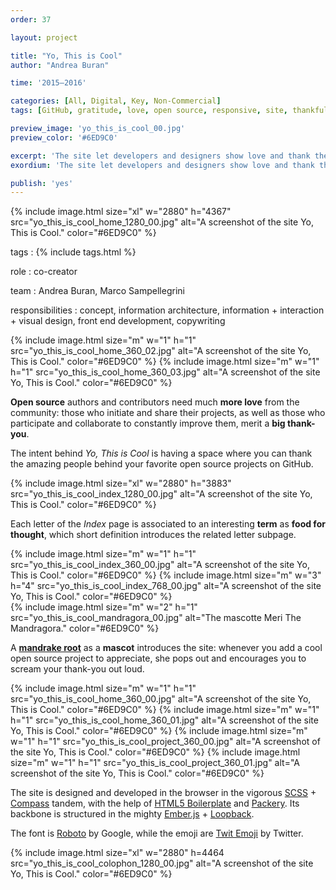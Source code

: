 ```yaml
---
order: 37

layout: project

title: "Yo, This is Cool"
author: "Andrea Buran"

time: '2015–2016'

categories: [All, Digital, Key, Non-Commercial]
tags: [GitHub, gratitude, love, open source, responsive, site, thankfullness]

preview_image: 'yo_this_is_cool_00.jpg'
preview_color: '#6ED9C0'

excerpt: 'The site let developers and designers show love and thank the people behind their favorite open source projects on GitHub.'
exordium: 'The site let developers and designers show love and thank the people behind their favorite open source projects on GitHub.'

publish: 'yes'
---
```


<div class="figures">
    {% include image.html 
        size="xl" 
        w="2880" h="4367" 
        src="yo_this_is_cool_home_1280_00.jpg" 
        alt="A screenshot of the site Yo, This is Cool." 
        color="#6ED9C0" 
    %}
</div>

tags
: {% include tags.html %}

role
: co-creator

team
: Andrea Buran, Marco Sampellegrini

responsibilities
: concept, information architecture, information + interaction + visual design, front end development, copywriting

<div class="figures">
    {% include image.html 
        size="m" 
        w="1" h="1" 
        src="yo_this_is_cool_home_360_02.jpg" 
        alt="A screenshot of the site Yo, This is Cool." 
        color="#6ED9C0" 
    %}
    {% include image.html 
        size="m" 
        w="1" h="1" 
        src="yo_this_is_cool_home_360_03.jpg" 
        alt="A screenshot of the site Yo, This is Cool." 
        color="#6ED9C0" 
    %}
</div>

**Open source** authors and contributors need much **more love** from the community: those who initiate and share their projects, as well as those who participate and collaborate to constantly improve them, merit a **big thank-you**.

The intent behind *Yo, This is Cool* is having a space where you can thank the amazing people behind your favorite open source projects on GitHub.

<div class="figures">
    {% include image.html 
        size="xl" 
        w="2880" h="3883" 
        src="yo_this_is_cool_index_1280_00.jpg" 
        alt="A screenshot of the site Yo, This is Cool." 
        color="#6ED9C0" 
    %}
</div>

Each letter of the *Index* page is associated to an interesting **term** as **food for thought**, which short definition introduces the related letter subpage.

<div class="figures">
    {% include image.html 
        size="m" 
        w="1" h="1" 
        src="yo_this_is_cool_index_360_00.jpg" 
        alt="A screenshot of the site Yo, This is Cool." 
        color="#6ED9C0" 
    %}
    {% include image.html 
        size="m" 
        w="3" h="4" 
        src="yo_this_is_cool_index_768_00.jpg" 
        alt="A screenshot of the site Yo, This is Cool." 
        color="#6ED9C0" 
    %}
</div>

<div class="figures">
    {% include image.html 
        size="m" 
        w="2" h="1" 
        src="yo_this_is_cool_mandragora_00.jpg" 
        alt="The mascotte Meri The Mandragora." 
        color="#6ED9C0" 
    %}
</div>

A **[mandrake root](https://en.wikipedia.org/wiki/Mandrake "Mandrake on Wikipedia")** as a **mascot** introduces the site: whenever you add a cool open source project to appreciate, she pops out and encourages you to scream your thank-you out loud.

<div class="figures">
    {% include image.html 
        size="m" 
        w="1" h="1" 
        src="yo_this_is_cool_home_360_00.jpg" 
        alt="A screenshot of the site Yo, This is Cool." 
        color="#6ED9C0" 
    %}
    {% include image.html 
        size="m" 
        w="1" h="1" 
        src="yo_this_is_cool_home_360_01.jpg" 
        alt="A screenshot of the site Yo, This is Cool." 
        color="#6ED9C0" 
    %}
    {% include image.html 
        size="m" 
        w="1" h="1" 
        src="yo_this_is_cool_project_360_00.jpg" 
        alt="A screenshot of the site Yo, This is Cool." 
        color="#6ED9C0" 
    %}
    {% include image.html 
        size="m" 
        w="1" h="1" 
        src="yo_this_is_cool_project_360_01.jpg" 
        alt="A screenshot of the site Yo, This is Cool." 
        color="#6ED9C0" 
    %}
</div>

The site is designed and developed in the browser in the vigorous [SCSS](http://sass-lang.com/ "SASS") + [Compass](http://compass-style.org/ "Compass") tandem, with the help of [HTML5 Boilerplate](https://html5boilerplate.com/ "HTML5 Boilerplate") and [Packery](http://packery.metafizzy.co/ "Packery"). Its backbone is structured in the mighty [Ember.js](http://emberjs.com/ "Ember.js") + [Loopback](http://loopback.io/ "Loopback").

The font is [Roboto](https://www.google.com/fonts/specimen/Roboto) by Google, while the emoji are [Twit Emoji](http://twitter.github.io/twemoji/ "Twit Emoji") by Twitter.

<div class="figures">
    {% include image.html 
        size="xl" 
        w="2880" h=4464 
        src="yo_this_is_cool_colophon_1280_00.jpg" 
        alt="A screenshot of the site Yo, This is Cool." 
        color="#6ED9C0" 
    %}
</div>